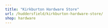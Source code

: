 ```yaml
---
title: "Kirkburton Hardware Store"
url: /huddersfield/kirkburton-hardware-store/
shop: hardware
---
```

